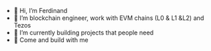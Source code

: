 - 👋 Hi, I’m Ferdinand
- 👀 I’m blockchain engineer, work with EVM chains (L0 & L1 &L2) and Tezos
- 🌱 I’m currently building projects that people need
- 💞️ Come and build with me

<!---
specialOne-coder/specialOne-coder is a ✨ special ✨ repository because its `README.md` (this file) appears on your GitHub profile.
You can click the Preview link to take a look at your changes.
--->
